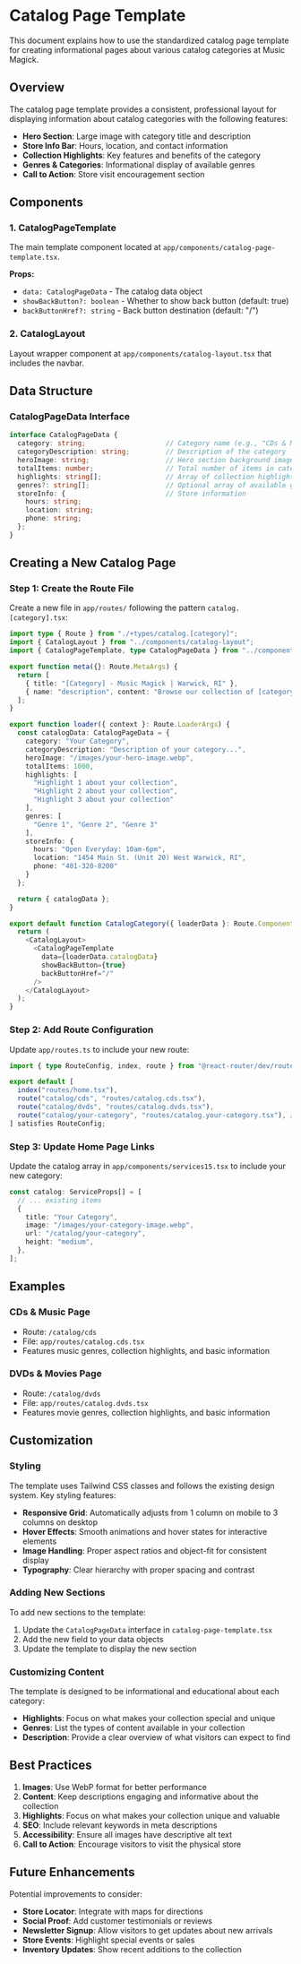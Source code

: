 # Catalog Page Template

This document explains how to use the standardized catalog page template for creating informational pages about various catalog categories at Music Magick.

## Overview

The catalog page template provides a consistent, professional layout for displaying information about catalog categories with the following features:

- **Hero Section**: Large image with category title and description
- **Store Info Bar**: Hours, location, and contact information
- **Collection Highlights**: Key features and benefits of the category
- **Genres & Categories**: Informational display of available genres
- **Call to Action**: Store visit encouragement section

## Components

### 1. CatalogPageTemplate

The main template component located at `app/components/catalog-page-template.tsx`.

**Props:**
- `data: CatalogPageData` - The catalog data object
- `showBackButton?: boolean` - Whether to show back button (default: true)
- `backButtonHref?: string` - Back button destination (default: "/")

### 2. CatalogLayout

Layout wrapper component at `app/components/catalog-layout.tsx` that includes the navbar.

## Data Structure

### CatalogPageData Interface

```typescript
interface CatalogPageData {
  category: string;                    // Category name (e.g., "CDs & Music")
  categoryDescription: string;         // Description of the category
  heroImage: string;                   // Hero section background image
  totalItems: number;                  // Total number of items in category
  highlights: string[];                // Array of collection highlights
  genres?: string[];                   // Optional array of available genres
  storeInfo: {                         // Store information
    hours: string;
    location: string;
    phone: string;
  };
}
```

## Creating a New Catalog Page

### Step 1: Create the Route File

Create a new file in `app/routes/` following the pattern `catalog.[category].tsx`:

```typescript
import type { Route } from "./+types/catalog.[category]";
import { CatalogLayout } from "../components/catalog-layout";
import { CatalogPageTemplate, type CatalogPageData } from "../components/catalog-page-template";

export function meta({}: Route.MetaArgs) {
  return [
    { title: "[Category] - Music Magick | Warwick, RI" },
    { name: "description", content: "Browse our collection of [category] at Music Magick in Warwick, RI." },
  ];
}

export function loader({ context }: Route.LoaderArgs) {
  const catalogData: CatalogPageData = {
    category: "Your Category",
    categoryDescription: "Description of your category...",
    heroImage: "/images/your-hero-image.webp",
    totalItems: 1000,
    highlights: [
      "Highlight 1 about your collection",
      "Highlight 2 about your collection",
      "Highlight 3 about your collection"
    ],
    genres: [
      "Genre 1", "Genre 2", "Genre 3"
    ],
    storeInfo: {
      hours: "Open Everyday: 10am-6pm",
      location: "1454 Main St. (Unit 20) West Warwick, RI",
      phone: "401-320-8200"
    }
  };

  return { catalogData };
}

export default function CatalogCategory({ loaderData }: Route.ComponentProps) {
  return (
    <CatalogLayout>
      <CatalogPageTemplate 
        data={loaderData.catalogData}
        showBackButton={true}
        backButtonHref="/"
      />
    </CatalogLayout>
  );
}
```

### Step 2: Add Route Configuration

Update `app/routes.ts` to include your new route:

```typescript
import { type RouteConfig, index, route } from "@react-router/dev/routes";

export default [
  index("routes/home.tsx"),
  route("catalog/cds", "routes/catalog.cds.tsx"),
  route("catalog/dvds", "routes/catalog.dvds.tsx"),
  route("catalog/your-category", "routes/catalog.your-category.tsx"), // Add this line
] satisfies RouteConfig;
```

### Step 3: Update Home Page Links

Update the catalog array in `app/components/services15.tsx` to include your new category:

```typescript
const catalog: ServiceProps[] = [
  // ... existing items
  {
    title: "Your Category",
    image: "/images/your-category-image.webp",
    url: "/catalog/your-category",
    height: "medium",
  },
];
```

## Examples

### CDs & Music Page
- Route: `/catalog/cds`
- File: `app/routes/catalog.cds.tsx`
- Features music genres, collection highlights, and basic information

### DVDs & Movies Page
- Route: `/catalog/dvds`
- File: `app/routes/catalog.dvds.tsx`
- Features movie genres, collection highlights, and basic information

## Customization

### Styling
The template uses Tailwind CSS classes and follows the existing design system. Key styling features:

- **Responsive Grid**: Automatically adjusts from 1 column on mobile to 3 columns on desktop
- **Hover Effects**: Smooth animations and hover states for interactive elements
- **Image Handling**: Proper aspect ratios and object-fit for consistent display
- **Typography**: Clear hierarchy with proper spacing and contrast

### Adding New Sections
To add new sections to the template:

1. Update the `CatalogPageData` interface in `catalog-page-template.tsx`
2. Add the new field to your data objects
3. Update the template to display the new section

### Customizing Content
The template is designed to be informational and educational about each category:

- **Highlights**: Focus on what makes your collection special and unique
- **Genres**: List the types of content available in your collection
- **Description**: Provide a clear overview of what visitors can expect to find

## Best Practices

1. **Images**: Use WebP format for better performance
2. **Content**: Keep descriptions engaging and informative about the collection
3. **Highlights**: Focus on what makes your collection unique and valuable
4. **SEO**: Include relevant keywords in meta descriptions
5. **Accessibility**: Ensure all images have descriptive alt text
6. **Call to Action**: Encourage visitors to visit the physical store

## Future Enhancements

Potential improvements to consider:

- **Store Locator**: Integrate with maps for directions
- **Social Proof**: Add customer testimonials or reviews
- **Newsletter Signup**: Allow visitors to get updates about new arrivals
- **Store Events**: Highlight special events or sales
- **Inventory Updates**: Show recent additions to the collection
